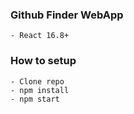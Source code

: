 ### Github Finder WebApp
    - React 16.8+

### How to setup
    - Clone repo
    - npm install
    - npm start
